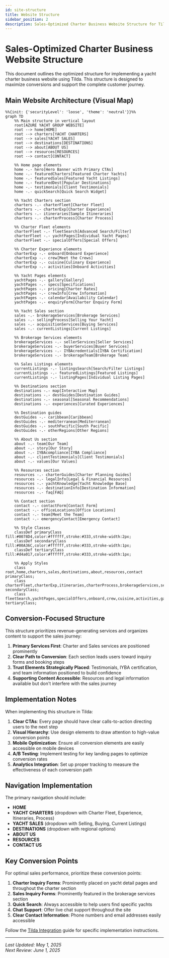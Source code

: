 ```yaml
---
id: site-structure
title: Website Structure
sidebar_position: 2
description: Sales-Optimized Charter Business Website Structure for Tilda Implementation
---
```


# Sales-Optimized Charter Business Website Structure

This document outlines the optimized structure for implementing a yacht charter business website using Tilda. This structure is designed to maximize conversions and support the complete customer journey.

## Main Website Architecture (Visual Map)

```mermaid
%%{init: {'securityLevel': 'loose', 'theme': 'neutral'}}%%
graph TD
    %% Main structure in vertical layout
    root[AZURE YACHT GROUP WEBSITE]
    root --> home[HOME]
    root --> charters[YACHT CHARTERS]
    root --> sales[YACHT SALES]
    root --> destinations[DESTINATIONS]
    root --> about[ABOUT US]
    root --> resources[RESOURCES]
    root --> contact[CONTACT]
    
    %% Home page elements
    home -.- hero[Hero Banner with Primary CTAs]
    home -.- featuredCharters[Featured Charter Yachts]
    home -.- featuredSales[Featured Yacht Listings]
    home -.- featuredDest[Popular Destinations]
    home -.- testimonials[Client Testimonials]
    home -.- quickSearch[Quick Search Widget]
    
    %% Yacht Charters section
    charters -.- charterFleet[Charter Fleet]
    charters -.- charterExp[Charter Experience]
    charters -.- itineraries[Sample Itineraries]
    charters -.- charterProcess[Charter Process]
    
    %% Charter Fleet elements
    charterFleet -.- fleetSearch[Advanced Search/Filter]
    charterFleet -.- yachtPages[Individual Yacht Pages]
    charterFleet -.- specialOffers[Special Offers]
    
    %% Charter Experience elements
    charterExp -.- onboard[Onboard Experience]
    charterExp -.- crew[Meet the Crews]
    charterExp -.- cuisine[Culinary Experience]
    charterExp -.- activities[Onboard Activities]
    
    %% Yacht Pages elements
    yachtPages -.- gallery[Gallery]
    yachtPages -.- specs[Specifications]
    yachtPages -.- pricing[Charter Rates]
    yachtPages -.- crewInfo[Crew Information]
    yachtPages -.- calendar[Availability Calendar]
    yachtPages -.- enquiryForm[Charter Enquiry Form]
    
    %% Yacht Sales section
    sales -.- brokerageServices[Brokerage Services]
    sales -.- sellingProcess[Selling Your Yacht]
    sales -.- acquisitionServices[Buying Services]
    sales -.- currentListings[Current Listings]
    
    %% Brokerage Services elements
    brokerageServices -.- sellerServices[Seller Services]
    brokerageServices -.- buyerServices[Buyer Services]
    brokerageServices -.- IYBAcredentials[IYBA Certification]
    brokerageServices -.- brokerageTeam[Brokerage Team]

    %% Sales Listings elements
    currentListings -.- listingsSearch[Search/Filter Listings]
    currentListings -.- featuredListings[Featured Listings]
    currentListings -.- listingPages[Individual Listing Pages]
    
    %% Destinations section
    destinations -.- map[Interactive Map]
    destinations -.- destGuides[Destination Guides]
    destinations -.- seasonal[Seasonal Recommendations]
    destinations -.- experiences[Curated Experiences]
    
    %% Destination guides
    destGuides -.- caribbean[Caribbean]
    destGuides -.- mediterranean[Mediterranean]
    destGuides -.- southPacific[South Pacific]
    destGuides -.- otherRegions[Other Regions]
    
    %% About Us section
    about -.- team[Our Team]
    about -.- story[Our Story]
    about -.- IYBAcompliance[IYBA Compliance]
    about -.- clientTestimonials[Client Testimonials]
    about -.- values[Our Values]
    
    %% Resources section
    resources -.- charterGuides[Charter Planning Guides]
    resources -.- legalInfo[Legal & Financial Resources]
    resources -.- yachtKnowledge[Yacht Knowledge Base]
    resources -.- destinationInfo[Destination Information]
    resources -.- faq[FAQ]
    
    %% Contact section
    contact -.- contactForm[Contact Form]
    contact -.- officeLocations[Office Locations]
    contact -.- team[Meet the Team]
    contact -.- emergencyContact[Emergency Contact]

    %% Style Classes
    classDef primaryClass fill:#0078D4,color:#ffffff,stroke:#333,stroke-width:2px;
    classDef secondaryClass fill:#00A36C,color:#ffffff,stroke:#333,stroke-width:1px;
    classDef tertiaryClass fill:#d4a017,color:#ffffff,stroke:#333,stroke-width:1px;
    
    %% Apply Styles
    class root,home,charters,sales,destinations,about,resources,contact primaryClass;
    class charterFleet,charterExp,itineraries,charterProcess,brokerageServices,sellingProcess,acquisitionServices,currentListings,map,destGuides,seasonal,experiences,team,story,IYBAcompliance,clientTestimonials,values,charterGuides,legalInfo,yachtKnowledge,destinationInfo,faq,contactForm,officeLocations secondaryClass;
    class fleetSearch,yachtPages,specialOffers,onboard,crew,cuisine,activities,gallery,specs,pricing,crewInfo,calendar,enquiryForm,sellerServices,buyerServices,IYBAcredentials,brokerageTeam,listingsSearch,featuredListings,listingPages,caribbean,mediterranean,southPacific,otherRegions tertiaryClass;
```

## Conversion-Focused Structure

This structure prioritizes revenue-generating services and organizes content to support the sales journey:

1. **Primary Services First**: Charter and Sales services are positioned prominently
2. **Clear Path to Conversion**: Each section leads users toward inquiry forms and booking steps
3. **Trust Elements Strategically Placed**: Testimonials, IYBA certification, and team information positioned to build confidence
4. **Supporting Content Accessible**: Resources and legal information available but don't interfere with the sales journey

## Implementation Notes

When implementing this structure in Tilda:

1. **Clear CTAs**: Every page should have clear calls-to-action directing users to the next step
2. **Visual Hierarchy**: Use design elements to draw attention to high-value conversion points
3. **Mobile Optimization**: Ensure all conversion elements are easily accessible on mobile devices
4. **A/B Testing**: Implement testing for key landing pages to optimize conversion rates
5. **Analytics Integration**: Set up proper tracking to measure the effectiveness of each conversion path

## Navigation Implementation

The primary navigation should include:

- **HOME**
- **YACHT CHARTERS** (dropdown with Charter Fleet, Experience, Itineraries, Process)
- **YACHT SALES** (dropdown with Selling, Buying, Current Listings)
- **DESTINATIONS** (dropdown with regional options)
- **ABOUT US**
- **RESOURCES**
- **CONTACT US**

## Key Conversion Points

For optimal sales performance, prioritize these conversion points:

1. **Charter Inquiry Forms**: Prominently placed on yacht detail pages and throughout the charter section
2. **Sales Inquiry Forms**: Prominently featured in the brokerage services section
3. **Quick Search**: Always accessible to help users find specific yachts
4. **Chat Support**: Offer live chat support throughout the site
5. **Clear Contact Information**: Phone numbers and email addresses easily accessible

Follow the [Tilda Integration](./tilda-integration) guide for specific implementation instructions.

---

*Last Updated: May 1, 2025*  
*Next Review: June 1, 2025* 